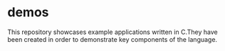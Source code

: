 # demos

This repository showcases example applications written in C.They have been created in order to demonstrate key components of the language.
